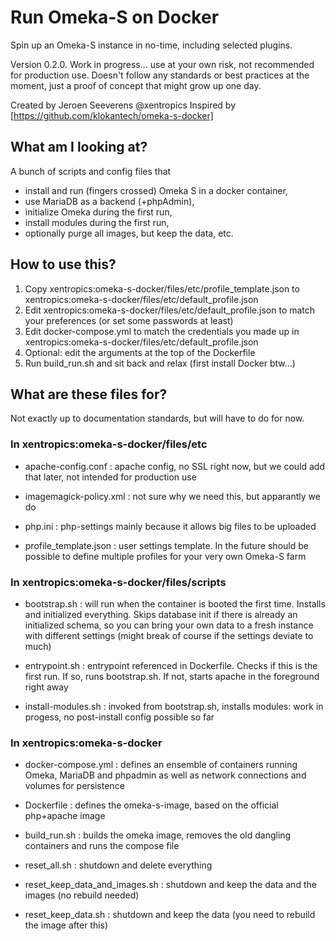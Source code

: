 # Run Omeka-S on Docker

Spin up an Omeka-S instance in no-time, including selected plugins.

Version 0.2.0. Work in progress... use at your own risk, not recommended for production use. Doesn't follow any standards or best practices at the moment, just a proof of concept that might grow up one day.

Created by Jeroen Seeverens @xentropics
Inspired by [https://github.com/klokantech/omeka-s-docker]

## What am I looking at?

A bunch of scripts and config files that

- install and run (fingers crossed) Omeka S in a docker container,
- use MariaDB as a backend (+phpAdmin),
- initialize Omeka during the first run,
- install modules during the first run,
- optionally purge all images, but keep the data, etc.

## How to use this?

1. Copy xentropics:omeka-s-docker/files/etc/profile_template.json to xentropics:omeka-s-docker/files/etc/default_profile.json
2. Edit xentropics:omeka-s-docker/files/etc/default_profile.json to match your preferences (or set some passwords at least)
3. Edit docker-compose.yml to match the credentials you made up in xentropics:omeka-s-docker/files/etc/default_profile.json
4. Optional: edit the arguments at the top of the Dockerfile
5. Run build_run.sh and sit back and relax (first install Docker btw...)

## What are these files for?

Not exactly up to documentation standards, but will have to do for now.

### In xentropics:omeka-s-docker/files/etc

- apache-config.conf : apache config, no SSL right now, but we could add that later, not intended for production use

- imagemagick-policy.xml : not sure why we need this, but apparantly we do

- php.ini : php-settings mainly because it allows big files to be uploaded

- profile_template.json : user settings template. In the future should be possible to define multiple profiles for your very own Omeka-S farm

### In xentropics:omeka-s-docker/files/scripts

- bootstrap.sh : will run when the container is booted the first time. Installs and initialized everything. Skips database init if there is already an initialized schema, so you can bring your own data to a fresh instance with different settings (might break of course if the settings deviate to much)

- entrypoint.sh : entrypoint referenced in Dockerfile. Checks if this is the first run. If so, runs bootstrap.sh. If not, starts apache in the foreground right away

- install-modules.sh : invoked from bootstrap.sh, installs modules: work in progess, no post-install config possible so far

### In xentropics:omeka-s-docker

- docker-compose.yml : defines an ensemble of containers running Omeka, MariaDB and phpadmin as well as network connections and volumes for persistence

- Dockerfile : defines the omeka-s-image, based on the official php+apache image

- build_run.sh : builds the omeka image, removes the old dangling containers and runs the compose file

- reset_all.sh : shutdown and delete everything

- reset_keep_data_and_images.sh : shutdown and keep the data and the images (no rebuild needed)

- reset_keep_data.sh : shutdown and keep the data (you need to rebuild the image after this)
